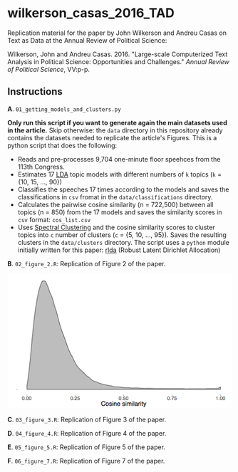 # wilkerson_casas_2016_TAD
Replication material for the paper by John Wilkerson and Andreu Casas on Text as Data at the Annual Review of Political Science:

Wilkerson, John and Andreu Casas. 2016. "Large-scale Computerized Text Analysis in Political Science: Opportunities and Challenges." *Annual Review of Political Science*, VV:p-p.

## Instructions

**A**. `01_getting_models_and_clusters.py`

**Only run this script if you want to generate again the main datasets used in the article.** Skip otherwise: the `data` directory in this repository already contains the datasets needed to replicate the article's Figures. This is a python script that does the following:
  - Reads and pre-processes 9,704 one-minute floor speehces from the 113th Congress.
  - Estimates 17 [LDA](https://pypi.python.org/pypi/lda) topic models with different numbers of `k` topics (`k` = {10, 15, ..., 90}) 
  - Classifies the speeches 17 times according to the models and saves the classifications in `csv` fromat in the `data/classifications` directory.
  - Calculates the pairwise cosine similarity (n = 722,500) between all topics (n = 850) from the 17 models and saves the similarity scores in `csv` format: `cos_list.csv`
  - Uses [Spectral Clustering](http://scikit-learn.org/stable/modules/clustering.html#spectral-clustering) and the cosine similarity scores to cluster topics into `c` number of clusters (`c` = {5, 10, ..., 95}). Saves the resulting clusters in the `data/clusters` directory.
  The script uses a `python` module initially written for this paper: [rlda](https://github.com/CasAndreu/rlda) (Robust Latent Dirichlet Allocation)

**B**. `02_figure_2.R`: Replication of Figure 2 of the paper.
<p align="center">
  <img src="images/intra_density_final.png" style="width: 700px;"/>
</p>


**C**. `03_figure_3.R`: Replication of Figure 3 of the paper.

**D**. `04_figure_4.R`: Replication of Figure 4 of the paper.

**E**. `05_figure_5.R`: Replication of Figure 5 of the paper.

**F**. `06_figure_7.R`: Replication of Figure 7 of the paper.



